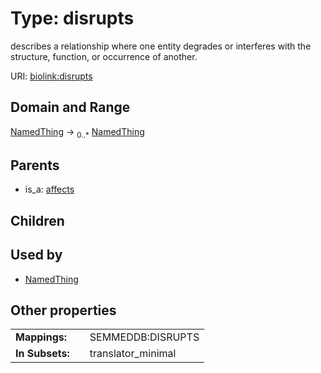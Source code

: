 
# Type: disrupts


describes a relationship where one entity degrades or interferes with the structure, function, or occurrence of another.

URI: [biolink:disrupts](https://w3id.org/biolink/vocab/disrupts)


## Domain and Range

[NamedThing](NamedThing.md) ->  <sub>0..*</sub> [NamedThing](NamedThing.md)

## Parents

 *  is_a: [affects](affects.md)

## Children


## Used by

 * [NamedThing](NamedThing.md)

## Other properties

|  |  |  |
| --- | --- | --- |
| **Mappings:** | | SEMMEDDB:DISRUPTS |
| **In Subsets:** | | translator_minimal |


